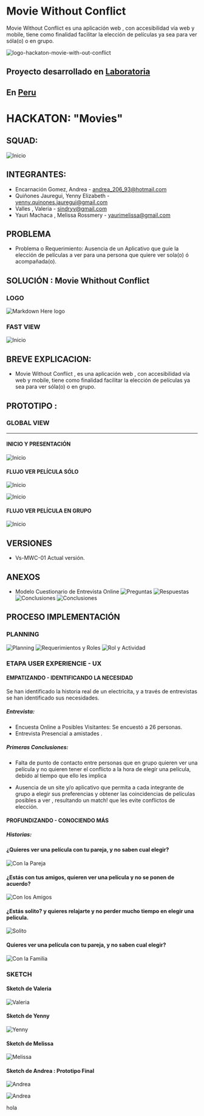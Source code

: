 # Movie Without Conflict

Movie Without Conflict es una aplicación web , con accesibilidad vía web y mobile, tiene como finalidad
facilitar la elección de películas ya sea para ver sóla(o) o en grupo.

![logo-hackaton-movie-with-out-conflict](https://user-images.githubusercontent.com/31896385/38055681-032a1f06-32a0-11e8-8f61-2a99356a05a3.png)


## Proyecto desarrollado en [Laboratoria](http://laboratoria.la) 

## En  [Peru](http://peru.com)

HACKATON: "Movies"
==================
## SQUAD:
![Inicio](assets/images/readme/squad.png)

## INTEGRANTES:  
- Encarnación Gomez, Andrea - andrea_206_93@hotmail.com
- Quiñones Jauregui, Yenny Elizabeth - yenny.quinones.jauregui@gmail.com
- Valles , Valeria - sindryv@gmail.com
- Yauri Machaca , Melissa Rossmery - yaurimelissa@gmail.com

## PROBLEMA
- Problema o Requerimiento: Ausencia de un Aplicativo que guíe la elección de películas a ver
para una persona que quiere ver sola(o) ó acompañada(o).

## SOLUCIÓN : Movie Whithout Conflict

### LOGO
![Markdown Here logo](assets/images/readme/logo.png)

### FAST VIEW
![Inicio](assets/images/fast-view.PNG)

## BREVE EXPLICACION:
- Movie Without Conflict , es una aplicación web , con accesibilidad vía web y mobile, tiene como finalidad
facilitar la elección de películas ya sea para ver sóla(o) o en grupo.

## PROTOTIPO :
### GLOBAL VIEW
----------------------
#### INICIO Y PRESENTACIÓN
![Inicio](assets/images/inicio.PNG)

#### FLUJO VER PELÍCULA SÓLO
![Inicio](assets/images/solito.PNG)

![Inicio](assets/images/solito2.PNG)

#### FLUJO VER PELÍCULA EN GRUPO
![Inicio](assets/images/readme/...)

## VERSIONES
- Vs-MWC-01 Actual versión.


## ANEXOS
- Modelo Cuestionario de Entrevista Online
  ![Preguntas](assets/images/readme/grupo-question-1.png)
  ![Respuestas](assets/images/readme/grupo-respuestas-1.png)
  ![Conclusiones](assets/images/readme/conc-enc.png)
  ![Conclusiones](assets/images/readme/conc-enc1.png)



## PROCESO IMPLEMENTACIÓN

### PLANNING
  ![Planning](assets/images/readme/planning.png)
  ![Requerimientos y Roles](assets/images/readme/req-rol.png)
  ![Rol y Actividad](assets/images/readme/rol-act.png)

### ETAPA USER EXPERIENCIE - UX
#### EMPATIZANDO - IDENTIFICANDO LA NECESIDAD
Se han identificado la historia real de un electricita, y a través de entrevistas se han identificado sus necesidades.

##### Entrevista:
* Encuesta Online a Posibles Visitantes: Se encuestó a 26 personas.
* Entrevista Presencial a amistades .

##### Primeras Conclusiones:
- Falta de punto de contacto entre personas que en grupo 
quieren ver una película y no quieren tener el conflicto
a la hora de elegír una película, debido al tiempo que ello
les implica

- Ausencia de un site y/o aplicativo que permita a cada integrante de grupo a elegir sus preferencias y obtener
las coincidencias de películas posibles a ver , resultando un match! que les evite conflictos de elección.

#### PROFUNDIZANDO - CONOCIENDO MÁS
##### Historias:
#### ¿Quieres ver una película con tu pareja, y no saben cual elegir?
  ![Con la Pareja](assets/images/readme/historia1.png)
#### ¿Estás con tus amigos, quieren ver una película y no se ponen de acuerdo?
  ![Con los Amigos](assets/images/readme/historia2.png)
#### ¿Estás solito? y quieres relajarte y no perder mucho tiempo en elegir una pelicula.
  ![Solito](assets/images/readme/historia3.png)
#### Quieres ver una película con tu pareja, y no saben cual elegir?
  ![Con la Familia](assets/images/readme/historia4.png)

### SKETCH
#### Sketch de Valeria
 ![Valeria](assets/images/PROTOTIPOS/Sketch-Valeria.png)
#### Sketch de Yenny
 ![Yenny](assets/images/PROTOTIPOS/Sketch-Yenny.png)
#### Sketch de Melissa
 ![Melissa](assets/images/PROTOTIPOS/Sketch-Melissa.png)
#### Sketch de Andrea : Prototipo Final
 ![Andrea](assets/images/PROTOTIPOS/prototipo-final-desktop.png)

 ![Andrea](assets/images/PROTOTIPOS/prototipo-final-mobile.png)

 hola
